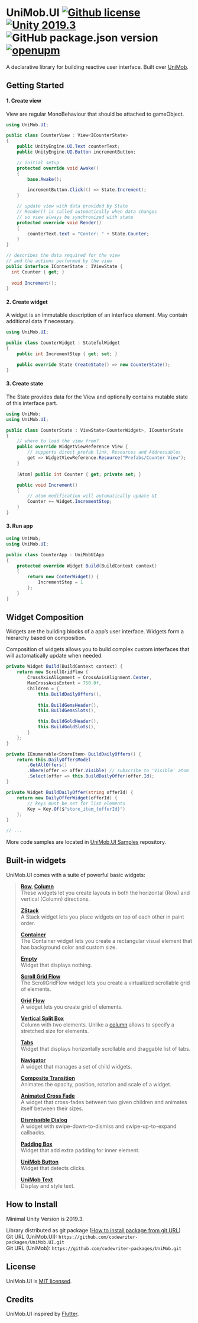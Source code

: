 # UniMob.UI [![Github license](https://img.shields.io/github/license/codewriter-packages/UniMob.UI.svg?style=flat-square)](#) [![Unity 2019.3](https://img.shields.io/badge/Unity-2019.3+-2296F3.svg?style=flat-square)](#) ![GitHub package.json version](https://img.shields.io/github/package-json/v/codewriter-packages/UniMob.UI?style=flat-square) [![openupm](https://img.shields.io/npm/v/com.codewriter.unimob.ui?label=openupm&registry_uri=https://package.openupm.com)](https://openupm.com/packages/com.codewriter.unimob.ui/)

A declarative library for building reactive user interface. Built over [UniMob](https://github.com/codewriter-packages/UniMob).

## Getting Started

#### 1. Create view

View are regular MonoBehaviour that should be attached to gameObject.

```csharp
using UniMob.UI;

public class CounterView : View<ICounterState>
{
    public UnityEngine.UI.Text counterText;
    public UnityEngine.UI.Button incrementButton;

    // initial setup
    protected override void Awake()
    {
        base.Awake();

        incrementButton.Click(() => State.Increment);
    }

    // update view with data provided by State
    // Render() is called automatically when data changes
    // so view always be synchronized with state
    protected override void Render()
    {
        counterText.text = "Conter: " + State.Counter;
    }
}

// describes the data required for the view 
// and the actions performed by the view 
public interface IConterState : IViewState {
  int Counter { get; }
  
  void Increment();
}
```

#### 2. Create widget

A widget is an immutable description of an interface element. May contain additional data if necessary.

```csharp
using UniMob.UI;

public class CounterWidget : StatefulWidget
{
    public int IncrementStep { get; set; }

    public override State CreateState() => new CounterState();
}
```

#### 3. Create state

The State provides data for the View and optionally contains mutable state of this interface part.

```csharp
using UniMob;
using UniMob.UI;

public class CounterState : ViewState<CounterWidget>, ICounterState
{
    // where to load the view from? 
    public override WidgetViewReference View {
        // supports direct prefab link, Resources and Addressables
        get => WidgetViewReference.Resource("Prefabs/Counter View");
    }
    
    [Atom] public int Counter { get; private set; }

    public void Increment()
    {
        // atom modification will automatically update UI
        Counter += Widget.IncrementStep;
    }
}
```

#### 3. Run app

```csharp
using UniMob;
using UniMob.UI;

public class CounterApp : UniMobUIApp
{
    protected override Widget Build(BuildContext context)
    {
        return new ConterWidget() {
            IncrementStep = 1
        };
    }
}
```

## Widget Composition

Widgets are the building blocks of a app’s user interface.
Widgets form a hierarchy based on composition.

Composition of widgets allows you to build complex custom interfaces that will automatically update when needed.

```csharp
private Widget Build(BuildContext context) {
    return new ScrollGridFlow {
        CrossAxisAlignment = CrossAxisAlignment.Center,
        MaxCrossAxisExtent = 750.0f,
        Children = {
            this.BuildDailyOffers(),
            
            this.BuildGemsHeader(),
            this.BuildGemsSlots(),

            this.BuildGoldHeader(),
            this.BuildGoldSlots(),
        }
    };
}

private IEnumerable<StoreItem> BuildDailyOffers() {
    return this.DailyOffersModel
        .GetAllOffers()
        .Where(offer => offer.Visible) // subscribe to 'Visible' atom
        .Select(offer => this.BuildDailyOffer(offer.Id);
}

private Widget BuildDailyOffer(string offerId) {
    return new DailyOfferWidget(offerId) {
        // keys must be set for list elements
        Key = Key.Of($"store_item_{offerId}")
    };
}

// ...
```

More code samples are located in  [UniMob.UI Samples](https://github.com/codewriter-packages/UniMob.UI-Samples) repository.

## Built-in widgets

UniMob.UI comes with a suite of powerful basic widgets:

> **[Row](./Runtime/Widgets/Row.cs), [Column](./Runtime/Widgets/Column.cs)**<br/>
> These widgets let you create layouts in both the horizontal (Row) and vertical (Column) directions.
>
>**[ZStack](./Runtime/Widgets/ZStack.cs)**<br/>
>A Stack widget lets you place widgets on top of each other in paint order.
>
>**[Container](./Runtime/Widgets/Container.cs)**<br/>
>The Container widget lets you create a rectangular visual element that has background color and custom size.
>
> **[Empty](./Runtime/Widgets/Empty.cs)**<br/>
> Widget that displays nothing.
>
>**[Scroll Grid Flow](./Runtime/Widgets/ScrollGridFlow.cs)**<br/>
>The ScrollGridFlow widget lets you create a virtualized scrollable grid of elements.
>
>**[Grid Flow](./Runtime/Widgets/GridFlow.cs)**<br/>
> A widget lets you create grid of elements.
>
>**[Vertical Split Box](./Runtime/Widgets/VerticalSplitBox.cs)**<br/>
> Column with two elements. Unlike a [column](./Runtime/Widgets/Column.cs) allows to specify a stretched size for elements.
>
> **[Tabs](./Runtime/Widgets/Tabs.cs)**<br/>
> Widget that displays horizontally scrollable and draggable list of tabs.
>
>**[Navigator](./Runtime/Widgets/Navigator.cs)**<br/>
> A widget that manages a set of child widgets.
>
>**[Composite Transition](./Runtime/Widgets/CompositeTransition.cs)**<br/>
> Animates the opacity, position, rotation and scale of a widget.
>
>**[Animated Cross Fade](./Runtime/Widgets/AnimatedCrossFade.cs)**<br/>
> A widget that cross-fades between two given children and animates itself between their sizes.
>
>**[Dismissible Dialog](./Runtime/Widgets/DismissibleDialog.cs)**<br/>
> A widget with swipe-down-to-dismiss and swipe-up-to-expand callbacks.
>
>**[Padding Box](./Runtime/Widgets/PaddingBox.cs)**<br/>
> Widget that add extra padding for inner element.
>
>**[UniMob Button](./Runtime/Widgets/UniMobButton.cs)**<br/>
> Widget that detects clicks.
>
>**[UniMob Text](./Runtime/Widgets/UniMobText.cs)**<br/>
> Display and style text.
>

## How to Install
Minimal Unity Version is 2019.3.

Library distributed as git package ([How to install package from git URL](https://docs.unity3d.com/Manual/upm-ui-giturl.html))
<br>Git URL (UniMob.UI): `https://github.com/codewriter-packages/UniMob.UI.git`
<br>Git URL (UniMob): `https://github.com/codewriter-packages/UniMob.git`

## License

UniMob.UI is [MIT licensed](./LICENSE.md).

## Credits

UniMob.UI inspired by [Flutter](https://github.com/flutter/flutter).
